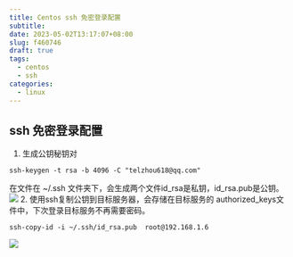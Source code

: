 ```yaml
---
title: Centos ssh 免密登录配置
subtitle:
date: 2023-05-02T13:17:07+08:00
slug: f460746
draft: true
tags:
  - centos
  - ssh
categories:
  - linux
---
```


## ssh 免密登录配置
1. 生成公钥秘钥对
```shell
ssh-keygen -t rsa -b 4096 -C "telzhou618@qq.com"
```
在文件在 ~/.ssh 文件夹下，会生成两个文件id_rsa是私钥，id_rsa.pub是公钥。
![](https://raw.gitmirror.com/telzhou618/images/main/img03/20240502131951.png)
2. 使用ssh复制公钥到目标服务器，会存储在目标服务的 authorized_keys文件中，下次登录目标服务不再需要密码。
```shell
ssh-copy-id -i ~/.ssh/id_rsa.pub  root@192.168.1.6
```
![](https://raw.gitmirror.com/telzhou618/images/main/img03/20240502132307.png)
